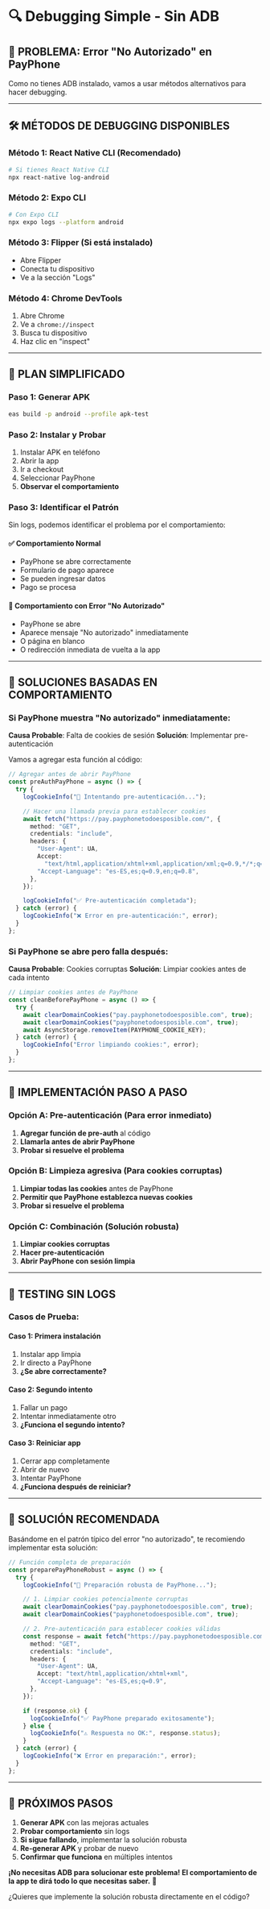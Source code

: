 # 🔍 Debugging Simple - Sin ADB

## 🚨 **PROBLEMA: Error "No Autorizado" en PayPhone**

Como no tienes ADB instalado, vamos a usar métodos alternativos para hacer debugging.

---

## 🛠️ **MÉTODOS DE DEBUGGING DISPONIBLES**

### Método 1: React Native CLI (Recomendado)

```bash
# Si tienes React Native CLI
npx react-native log-android
```

### Método 2: Expo CLI

```bash
# Con Expo CLI
npx expo logs --platform android
```

### Método 3: Flipper (Si está instalado)

- Abre Flipper
- Conecta tu dispositivo
- Ve a la sección "Logs"

### Método 4: Chrome DevTools

1. Abre Chrome
2. Ve a `chrome://inspect`
3. Busca tu dispositivo
4. Haz clic en "inspect"

---

## 🚀 **PLAN SIMPLIFICADO**

### Paso 1: Generar APK

```bash
eas build -p android --profile apk-test
```

### Paso 2: Instalar y Probar

1. Instalar APK en teléfono
2. Abrir la app
3. Ir a checkout
4. Seleccionar PayPhone
5. **Observar el comportamiento**

### Paso 3: Identificar el Patrón

Sin logs, podemos identificar el problema por el comportamiento:

#### ✅ **Comportamiento Normal**

- PayPhone se abre correctamente
- Formulario de pago aparece
- Se pueden ingresar datos
- Pago se procesa

#### 🚨 **Comportamiento con Error "No Autorizado"**

- PayPhone se abre
- Aparece mensaje "No autorizado" inmediatamente
- O página en blanco
- O redirección inmediata de vuelta a la app

---

## 🎯 **SOLUCIONES BASADAS EN COMPORTAMIENTO**

### Si PayPhone muestra "No autorizado" inmediatamente:

**Causa Probable**: Falta de cookies de sesión
**Solución**: Implementar pre-autenticación

Vamos a agregar esta función al código:

```typescript
// Agregar antes de abrir PayPhone
const preAuthPayPhone = async () => {
  try {
    logCookieInfo("🔄 Intentando pre-autenticación...");

    // Hacer una llamada previa para establecer cookies
    await fetch("https://pay.payphonetodoesposible.com/", {
      method: "GET",
      credentials: "include",
      headers: {
        "User-Agent": UA,
        Accept:
          "text/html,application/xhtml+xml,application/xml;q=0.9,*/*;q=0.8",
        "Accept-Language": "es-ES,es;q=0.9,en;q=0.8",
      },
    });

    logCookieInfo("✅ Pre-autenticación completada");
  } catch (error) {
    logCookieInfo("❌ Error en pre-autenticación:", error);
  }
};
```

### Si PayPhone se abre pero falla después:

**Causa Probable**: Cookies corruptas
**Solución**: Limpiar cookies antes de cada intento

```typescript
// Limpiar cookies antes de PayPhone
const cleanBeforePayPhone = async () => {
  try {
    await clearDomainCookies("pay.payphonetodoesposible.com", true);
    await clearDomainCookies("payphonetodoesposible.com", true);
    await AsyncStorage.removeItem(PAYPHONE_COOKIE_KEY);
  } catch (error) {
    logCookieInfo("Error limpiando cookies:", error);
  }
};
```

---

## 🔧 **IMPLEMENTACIÓN PASO A PASO**

### Opción A: Pre-autenticación (Para error inmediato)

1. **Agregar función de pre-auth** al código
2. **Llamarla antes de abrir PayPhone**
3. **Probar si resuelve el problema**

### Opción B: Limpieza agresiva (Para cookies corruptas)

1. **Limpiar todas las cookies** antes de PayPhone
2. **Permitir que PayPhone establezca nuevas cookies**
3. **Probar si resuelve el problema**

### Opción C: Combinación (Solución robusta)

1. **Limpiar cookies corruptas**
2. **Hacer pre-autenticación**
3. **Abrir PayPhone con sesión limpia**

---

## 📱 **TESTING SIN LOGS**

### Casos de Prueba:

#### Caso 1: Primera instalación

1. Instalar app limpia
2. Ir directo a PayPhone
3. **¿Se abre correctamente?**

#### Caso 2: Segundo intento

1. Fallar un pago
2. Intentar inmediatamente otro
3. **¿Funciona el segundo intento?**

#### Caso 3: Reiniciar app

1. Cerrar app completamente
2. Abrir de nuevo
3. Intentar PayPhone
4. **¿Funciona después de reiniciar?**

---

## 🎯 **SOLUCIÓN RECOMENDADA**

Basándome en el patrón típico del error "no autorizado", te recomiendo implementar esta solución:

```typescript
// Función completa de preparación
const preparePayPhoneRobust = async () => {
  try {
    logCookieInfo("🚀 Preparación robusta de PayPhone...");

    // 1. Limpiar cookies potencialmente corruptas
    await clearDomainCookies("pay.payphonetodoesposible.com", true);
    await clearDomainCookies("payphonetodoesposible.com", true);

    // 2. Pre-autenticación para establecer cookies válidas
    const response = await fetch("https://pay.payphonetodoesposible.com/", {
      method: "GET",
      credentials: "include",
      headers: {
        "User-Agent": UA,
        Accept: "text/html,application/xhtml+xml",
        "Accept-Language": "es-ES,es;q=0.9",
      },
    });

    if (response.ok) {
      logCookieInfo("✅ PayPhone preparado exitosamente");
    } else {
      logCookieInfo("⚠️ Respuesta no OK:", response.status);
    }
  } catch (error) {
    logCookieInfo("❌ Error en preparación:", error);
  }
};
```

---

## 🎊 **PRÓXIMOS PASOS**

1. **Generar APK** con las mejoras actuales
2. **Probar comportamiento** sin logs
3. **Si sigue fallando**, implementar la solución robusta
4. **Re-generar APK** y probar de nuevo
5. **Confirmar que funciona** en múltiples intentos

**¡No necesitas ADB para solucionar este problema! El comportamiento de la app te dirá todo lo que necesitas saber.** 🚀

¿Quieres que implemente la solución robusta directamente en el código?
